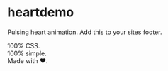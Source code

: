 # heartdemo
Pulsing heart animation. Add this to your sites footer. 
</p>
100% CSS.
</br>
100% simple. 
</br>
Made with ♥.
